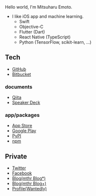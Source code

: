 Hello world, I'm Mitsuharu Emoto.

- I like iOS app and machine learning.
	- Swift
	- Objective-C
	- Flutter (Dart)
	- React Native (TypeScript)
	- Python (TensorFlow, scikit-learn, ...)

## Tech

- [GitHub](https://github.com/mitsuharu)
- [Bitbucket](https://bitbucket.org/mthr1982/)

### documents

- [Qiita](https://qiita.com/mitsuharu_e)
- [Speaker Deck](https://speakerdeck.com/mitsuharu)

### app/packages

- [App Store](https://apps.apple.com/jp/developer/mitsuharu-emoto/id322739939)
- [Google Play](https://play.google.com/store/apps/developer?id=Mitsuharu+Emoto)
- [PyPI](https://pypi.org/user/mitsuharu_e/)
- [npm](https://www.npmjs.com/~mitsuharu_e)


## Private

- [Twitter](https://twitter.com/mitsuharu_e)
- [Facebook](https://www.facebook.com/mitsuharu.emoto)
- [Blog(mthr Blog*)](https://mthr.hatenablog.com/)
- [Blog(mthr Blog+)](https://mthr.blogspot.com/)
- [Profile(Wantedly)](https://www.wantedly.com/id/mitsuharu_emoto)
